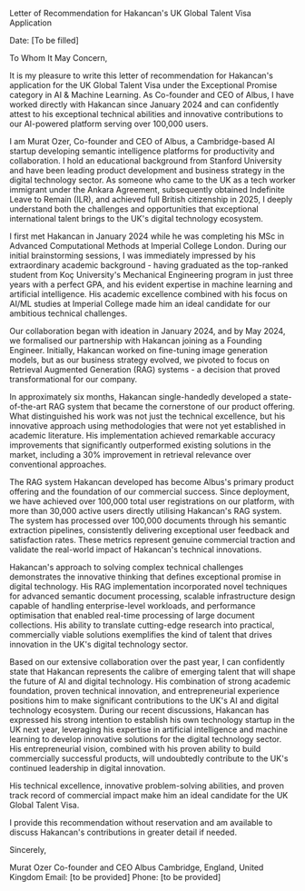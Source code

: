 Letter of Recommendation for Hakancan's UK Global Talent Visa Application

Date: [To be filled]

To Whom It May Concern,

It is my pleasure to write this letter of recommendation for Hakancan's application for the UK Global Talent Visa under the Exceptional Promise category in AI & Machine Learning. As Co-founder and CEO of Albus, I have worked directly with Hakancan since January 2024 and can confidently attest to his exceptional technical abilities and innovative contributions to our AI-powered platform serving over 100,000 users.

I am Murat Ozer, Co-founder and CEO of Albus, a Cambridge-based AI startup developing semantic intelligence platforms for productivity and collaboration. I hold an educational background from Stanford University and have been leading product development and business strategy in the digital technology sector. As someone who came to the UK as a tech worker immigrant under the Ankara Agreement, subsequently obtained Indefinite Leave to Remain (ILR), and achieved full British citizenship in 2025, I deeply understand both the challenges and opportunities that exceptional international talent brings to the UK's digital technology ecosystem.

I first met Hakancan in January 2024 while he was completing his MSc in Advanced Computational Methods at Imperial College London. During our initial brainstorming sessions, I was immediately impressed by his extraordinary academic background - having graduated as the top-ranked student from Koç University's Mechanical Engineering program in just three years with a perfect GPA, and his evident expertise in machine learning and artificial intelligence. His academic excellence combined with his focus on AI/ML studies at Imperial College made him an ideal candidate for our ambitious technical challenges.

Our collaboration began with ideation in January 2024, and by May 2024, we formalised our partnership with Hakancan joining as a Founding Engineer. Initially, Hakancan worked on fine-tuning image generation models, but as our business strategy evolved, we pivoted to focus on Retrieval Augmented Generation (RAG) systems - a decision that proved transformational for our company.

In approximately six months, Hakancan single-handedly developed a state-of-the-art RAG system that became the cornerstone of our product offering. What distinguished his work was not just the technical excellence, but his innovative approach using methodologies that were not yet established in academic literature. His implementation achieved remarkable accuracy improvements that significantly outperformed existing solutions in the market, including a 30% improvement in retrieval relevance over conventional approaches.

The RAG system Hakancan developed has become Albus's primary product offering and the foundation of our commercial success. Since deployment, we have achieved over 100,000 total user registrations on our platform, with more than 30,000 active users directly utilising Hakancan's RAG system. The system has processed over 100,000 documents through his semantic extraction pipelines, consistently delivering exceptional user feedback and satisfaction rates. These metrics represent genuine commercial traction and validate the real-world impact of Hakancan's technical innovations.

Hakancan's approach to solving complex technical challenges demonstrates the innovative thinking that defines exceptional promise in digital technology. His RAG implementation incorporated novel techniques for advanced semantic document processing, scalable infrastructure design capable of handling enterprise-level workloads, and performance optimisation that enabled real-time processing of large document collections. His ability to translate cutting-edge research into practical, commercially viable solutions exemplifies the kind of talent that drives innovation in the UK's digital technology sector.

Based on our extensive collaboration over the past year, I can confidently state that Hakancan represents the calibre of emerging talent that will shape the future of AI and digital technology. His combination of strong academic foundation, proven technical innovation, and entrepreneurial experience positions him to make significant contributions to the UK's AI and digital technology ecosystem. During our recent discussions, Hakancan has expressed his strong intention to establish his own technology startup in the UK next year, leveraging his expertise in artificial intelligence and machine learning to develop innovative solutions for the digital technology sector. His entrepreneurial vision, combined with his proven ability to build commercially successful products, will undoubtedly contribute to the UK's continued leadership in digital innovation.

His technical excellence, innovative problem-solving abilities, and proven track record of commercial impact make him an ideal candidate for the UK Global Talent Visa.

I provide this recommendation without reservation and am available to discuss Hakancan's contributions in greater detail if needed.

Sincerely,

Murat Ozer
Co-founder and CEO
Albus
Cambridge, England, United Kingdom
Email: [to be provided]
Phone: [to be provided]
